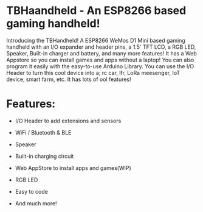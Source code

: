 # TBHaandheld - An ESP8266 based gaming handheld!
Introducing the TBHandheld! A ESP8266 WeMos D1 Mini based gaming handheld with an I/O expander and header pins, a 1.5' TFT LCD, a RGB LED, Speaker, Built-in charger and battery, and many more features! It has a Web Appstore so you can install games and apps without a laptop! You can also program it easily with the easy-to-use Arduino Library. You can use the I/O Header to turn this cool device into a; rc car, lfr, LoRa meesenger, IoT device, smart farm, etc. It has lots of ool features!

# Features:

- I/O Header to add extensions and sensors

- WiFi / Bluetooth & BLE

- Speaker

- Built-in charging circuit

- Web AppStore to install apps and games(WIP)

- RGB LED

- Easy to code

- And much more!
